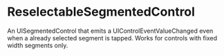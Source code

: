 ReselectableSegmentedControl
============================

An UISegmentedControl that emits a UIControlEventValueChanged even when a already selected segment is tapped. Works for controls with fixed width segments only.